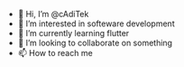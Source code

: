 - 👋 Hi, I’m @cAdiTek
- 👀 I’m interested in softeware development
- 🌱 I’m currently learning flutter
- 💞️ I’m looking to collaborate on something
- 📫 How to reach me 

<!---
cAdiTek/cAdiTek is a ✨ special ✨ repository because its `README.md` (this file) appears on your GitHub profile.
You can click the Preview link to take a look at your changes.
--->
